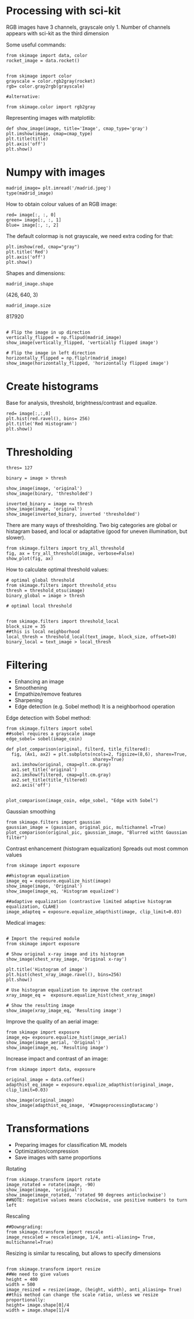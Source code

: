 
# Processing with sci-kit

RGB images have 3 channels, grayscale only 1. Number of channels appears with sci-kit as the third dimension

Some useful commands:


```
from skimage import data, color
rocket_image = data.rocket()
```

```

from skimage import color
grayscale = color.rgb2gray(rocket)
rgb= color.gray2rgb(grayscale)

#alternative:

from skimage.color import rgb2gray
```
Representing images with matplotlib:
```
def show_image(image, title='Image', cmap_type='gray')
plt.imshow(image, cmap=cmap_type)
plt.title(title)
plt.axis('off')
plt.show()
```

# Numpy with images
```
madrid_image= plt.imread('/madrid.jpeg')
type(madrid_image)
```
How to obtain colour values of an RGB image:

```
red= image[:, :, 0]
green= image[:, :, 1]
blue= image[:, :, 2]
```
The default colormap is not grayscale, we need extra coding for that:

```
plt.imshow(red, cmap="gray")
plt.title('Red')
plt.axis('off')
plt.show()
```

Shapes and dimensions:

```
madrid_image.shape
```

(426, 640, 3)

```
madrid_image.size
```
817920


```

# Flip the image in up direction
vertically_flipped = np.flipud(madrid_image)
show_image(vertically_flipped, 'vertically flipped image')

# Flip the image in left direction
horizontally_flipped = np.fliplr(madrid_image)
show_image(horizontally_flipped, 'horizontally flipped image')

```

# Create histograms

Base for analysis, threshold, brightness/contrast and equalize.


```
red= image[:,:,0]
plt.hist(red.ravel(), bins= 256)
plt.title('Red Histogramn')
plt.show()
```

# Thresholding

```
thres= 127

binary = image > thresh

show_image(image, 'original')
show_image(binary, 'thresholded')

inverted_binary = image <= thresh
show_image(image, 'original')
show_image(inverted_binary, inverted 'thresholded')
```

There are many ways of thresholding. Two big categories are global or histagram based, and local or adaptative (good for uneven illumination, but slower).
```
from skimage.filters import try_all_threshold
fig, ax = try_all_threshold(image, verbose=False)
show_plot(fig, ax)
```
How to calculate optimal threshold values:
```
# optimal global threshold
from skimage.filters import threshold_otsu
thresh = threshold_otsu(image)
binary_global = image > thresh

# optimal local threshold


from skimage.filters import threshold_local
block_size = 35
##this is local neighborhood
local_thresh = threshold_local(text_image, block_size, offset=10)
binary_local = text_image > local_thresh
```

# Filtering
 - Enhancing an image
 - Smoothening
 - Empathize/remove features
 - Sharpening
 - Edge detection (e.g. Sobel method)
 It is a neighborhood operation
 
 Edge detection with Sobel method:
 ```
 from skimage.filters import sobel
 ##sobel requires a grayscale image
 edge_sobel= sobel(image_coin)
 
 def plot_comparison(original, filterd, title_filtered):
   fig, (Ax1, ax2) = plt.subplots(ncols=2, figsize=(8,6), sharex=True, 
                                  sharey=True)
   ax1.imshow(original, cmap=plt.cm.gray)
   ax1.set_title('original')
   ax2.imshow(filtered, cmap=plt.cm.gray)
   ax2.set_title(title_filtered)
   ax2.axis('off')
   

 plot_comparison(image_coin, edge_sobel, "Edge with Sobel")
 
 ```
 Gaussian smoothing
 ```
 from skimage.filters import gaussian
 gaussian_image = (gaussian, original_pic, multichannel =True)
 plot_comparison(original_pic, gaussian_image, "Blurred witht Gaussian filter")
  ```
  
Contrast enhancement (histogram equalization)
Spreads out most common values

 ```
 from skimage import exposure
 
 ##histogram equalization
 image_eq = exposure.equalize_hist(image)
 show_image(image, 'Original')
 show_image(image_eq, 'Histogram equalized')
 
 ##adaptive equalization (contrastive limited adaptive histogram equalization, CLAHE)
 image_adapteq = exposure.equalize_adapthist(image, clip_limit=0.03)
 ```
 Medical images:
  ```
 
 # Import the required module
from skimage import exposure

# Show original x-ray image and its histogram
show_image(chest_xray_image, 'Original x-ray')

plt.title('Histogram of image')
plt.hist(chest_xray_image.ravel(), bins=256)
plt.show()

# Use histogram equalization to improve the contrast
xray_image_eq =  exposure.equalize_hist(chest_xray_image)

# Show the resulting image
show_image(xray_image_eq, 'Resulting image')
 ```
Improve the quality of an aerial image:
```
from skimage import exposure
image_eq= exposure.equalize_hist(image_aerial)
show_image(image_aerial, 'Original')
show_image(image_eq, 'Resulting image')

```
Increase impact and contrast of an image:
 ```
 from skimage import data, exposure
 
 original_image = data.coffee()
 adapthist_eq_image = exposure.equalize_adapthist(original_image, clip_limit=0.03)
 
 show_image(original_image)
 show_image(adapthist_eq_image, '#ImageprocessingDatacamp')
```


# Transformations
 - Preparing images for classification ML models
 - Optimization/compression
 - Save images with same proportions

Rotating
 ```
from skimage.transform import rotate
image_rotated = rotate(image, -90)
show_image(image, 'original')
show_image(image_rotated, 'rotated 90 degrees anticlockwise')
##NOTE: negative values means clockwise, use positive numbers to turn left
 ```
 
 Rescaling
 ```
##Downgrading:
from skimage.transform import rescale
image_rescaled = rescale(image, 1/4, anti-aliasing= True, multichannel=True)
 ```
 
 Resizing is similar tu rescaling, but allows to specify dimensions
 
```

from skimage.transform import resize
##We need to give values
height = 400
width = 500
image_resized = resize(image, (height, width), anti_aliasing= True)
##this method can change the scale ratio, unless we resize proportionally:
height= image.shape[0]/4
width = image.shape[1]/4
 ```
